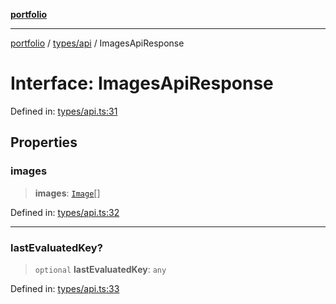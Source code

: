 [**portfolio**](../../../README.md)

***

[portfolio](../../../modules.md) / [types/api](../README.md) / ImagesApiResponse

# Interface: ImagesApiResponse

Defined in: [types/api.ts:31](https://github.com/tnorlund/Portfolio/blob/a8a17077d8edab9d2ff44a01ebf1c1a86853a01a/portfolio/types/api.ts#L31)

## Properties

### images

> **images**: [`Image`](Image.md)[]

Defined in: [types/api.ts:32](https://github.com/tnorlund/Portfolio/blob/a8a17077d8edab9d2ff44a01ebf1c1a86853a01a/portfolio/types/api.ts#L32)

***

### lastEvaluatedKey?

> `optional` **lastEvaluatedKey**: `any`

Defined in: [types/api.ts:33](https://github.com/tnorlund/Portfolio/blob/a8a17077d8edab9d2ff44a01ebf1c1a86853a01a/portfolio/types/api.ts#L33)
